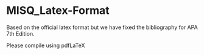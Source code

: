 # MISQ_Latex-Format
Based on the official latex format but we have fixed the bibliography for APA 7th Edition.

Please compile using pdfLaTeX
